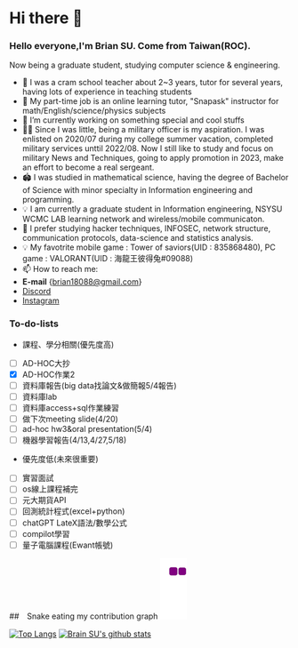 # Hi there 👋

### Hello everyone,I'm Brian SU. Come from Taiwan(ROC).
Now being a graduate student, studying computer science & engineering.
- 📝 I was a cram school teacher about 2~3 years, tutor for several years, having lots of experience in teaching students 
- 📝 My part-time job is an online learning tutor, "Snapask" instructor for math/English/science/physics subjects
- 🔭 I’m currently working on something special and cool stuffs
- 💂‍♂️  Since I was little, being a military officer is my aspiration. I was enlisted on 2020/07 during my college summer vacation, completed military services unttil 2022/08. Now I still like to study and focus on military News and Techniques, going to apply promotion in 2023, make an effort to become a real sergeant.
- 🏟  I was studied in mathematical science, having the degree of Bachelor of Science with minor specialty in Information engineering and programming.
- 💡  I am currently a graduate student in Information engineering, NSYSU WCMC LAB learning network and wireless/mobile communicaton.
- 🌱 I prefer studying hacker techniques, INFOSEC, network structure, communication protocols, data-science and statistics analysis.
- 💡  My favotrite mobile game : Tower of saviors(UID : 835868480), PC game : VALORANT(UID : 海龍王彼得兔#09088)
- 📫 How to reach me:
- **E-mail** {brian18088@gmail.com}
- [Discord](https://discordapp.com/users/brian18088#7366)
- [Instagram](https://www.instagram.com/brian_18088/)

### To-do-lists
- 課程、學分相關(優先度高)
- [ ] AD-HOC大抄
- [x] AD-HOC作業2
- [ ] 資料庫報告(big data找論文&做簡報5/4報告)
- [ ] 資料庫lab
- [ ] 資料庫access+sql作業練習
- [ ] 做下次meeting slide(4/20)
- [ ] ad-hoc hw3&oral presentation(5/4)
- [ ] 機器學習報告(4/13,4/27,5/18)
- 優先度低(未來很重要)
- [ ] 實習面試
- [ ] os線上課程補完
- [ ] 元大期貨API
- [ ] 回測統計程式(excel+python)
- [ ] chatGPT LateX語法/數學公式
- [ ] compilot學習
- [ ] 量子電腦課程(Ewant帳號)
 
##　Snake eating my contribution graph
![snake gif](https://github.com/brian09088/brian09088/blob/output/github-contribution-grid-snake.gif)

[![Top Langs](https://github-readme-stats.vercel.app/api/top-langs/?username=brian09088)](https://github.com/brian09088/github-readme-stats)
[![Brain SU's github stats](https://github-readme-stats.vercel.app/api?username=brian09088)](https://github.com/brian09088/github-readme-stats)
